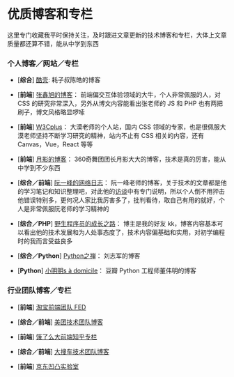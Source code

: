 # 优质博客和专栏

这里专门收藏我平时保持关注，及时跟进文章更新的技术博客和专栏，大体上文章质量都还算不错，能从中学到东西

### 个人博客／网站／专栏

- [**综合**] [酷壳](https://coolshell.cn/):
耗子叔陈皓的博客

- [**前端**] [张鑫旭的博客](http://www.zhangxinxu.com/)：
前端偏交互体验领域的大牛，个人非常佩服的人，对 CSS 的研究非常深入，另外从博文内容能看出张老师的 JS 和 PHP 也有两把刷子，博文风格略显啰嗦

- [**前端**] [W3Cplus](https://www.w3cplus.com/)：
大漠老师的个人站，国内 CSS 领域的专家，也是很佩服大漠老师坚持不断学习研究的精神，站内不止有 CSS 相关的内容，还有 Canvas，Vue，React 等等

- [**前端**] [月影的博客](https://www.h5jun.com/)：
360奇舞团团长月影大大的博客，技术是真的厉害，能从中学到不少东西

- [**综合／前端**] [阮一峰的网络日志](http://www.ruanyifeng.com/blog/)：
阮一峰老师的博客，关于技术的文章都是他的学习笔记和知识整理吧，对此他的[访谈](http://www.ruanyifeng.com/blog/2015/02/turing-interview.html)中有专门说明，所以个人倒不用抨击他错误特别多，更何况人家比我厉害多了，批判看待，取自己有用的就好，个人是非常佩服阮老师的学习精神的

- [**综合／PHP**] [野生程序员的成长之路](http://www.kkh86.com/it/index.html)：
博主是我的好友 kk，博客内容基本可以看出他的技术发展和为人处事态度了，技术内容偏基础和实用，对初学编程时的我而言受益良多

- [**综合／Python**] [Python之禅](https://foofish.net/)：
刘志军的博客

- [**Python**] [小明明s à domicile](http://www.dongwm.com/)：
豆瓣 Python 工程师董伟明的博客

### 行业团队博客／专栏

- [**前端**] [淘宝前端团队 FED](http://taobaofed.org/)

- [**综合／前端**] [美团技术团队博客](https://tech.meituan.com/)

- [**前端**] [饿了么大前端知乎专栏](https://zhuanlan.zhihu.com/ElemeFE)

- [**综合／前端**] [大搜车技术团队博客](https://blog.souche.com/)

- [**前端**] [京东凹凸实验室](https://aotu.io/index.html)
